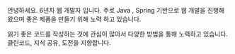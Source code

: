 안녕하세요. 6년차 웹 개발자 입니다. 
주로 Java , Spring 기반으로 웹 개발을 진행해 왔으며 좋은 제품을 만들기 위해 노력 하고 있습니다.

읽기 좋은 코드를 작성하는 것에 관심이 많아서 다양한 방법을 통해 노력하고 있습니다.
클린코드, 지식 공유, 도전을 지향합니다.

<!--
**seok-2-o/seok-2-o** is a ✨ _special_ ✨ repository because its `README.md` (this file) appears on your GitHub profile.

Here are some ideas to get you started:

- 🔭 I’m currently working on ...
- 🌱 I’m currently learning ...
- 👯 I’m looking to collaborate on ...
- 🤔 I’m looking for help with ...
- 💬 Ask me about ...
- 📫 How to reach me: ...
- 😄 Pronouns: ...
- ⚡ Fun fact: ...
-->
